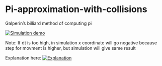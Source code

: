# Pi-approximation-with-collisions
Galperin’s billiard method of computing pi



[![Simulation demo](https://img.youtube.com/vi/08bR0HziYvc/0.jpg)](https://www.youtube.com/watch?v=08bR0HziYvc)


Note:
If dt is too high, in simulation x coordinate will go negative because step for movment is higher, but simulation will give same result




Explanation here:
[![Explanation](https://img.youtube.com/vi/HEfHFsfGXjs/0.jpg)](https://www.youtube.com/watch?v=HEfHFsfGXjs)


